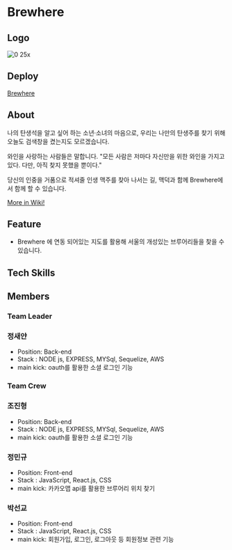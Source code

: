 # Brewhere

## Logo
![0 25x](https://user-images.githubusercontent.com/91467260/167632126-7f8b3473-e94d-4efe-94f9-2ec25a5692a4.png)


## Deploy
[Brewhere](https://client.brewhere.link/)

## About

나의 탄생석을 알고 싶어 하는 소년·소녀의 마음으로, 우리는 나만의 탄생주를 찾기 위해 오늘도 검색창을 켰는지도 모르겠습니다.

와인을 사랑하는 사람들은 말합니다. "모든 사람은 저마다 자신만을 위한 와인을 가지고 있다. 다만, 아직 찾지 못했을 뿐이다."

당신의 인중을 거품으로 적셔줄 인생 맥주를 찾아 나서는 길, 맥덕과 함께 Brewhere에서 함께 할 수 있습니다.


[More in Wiki!](https://github.com/codestates/Brewhere/wiki)

## Feature

- Brewhere 에 연동 되어있는 지도를 활용해 서울의 개성있는 브루어리들을 찾을 수 있습니다.

## Tech Skills

## Members

### Team Leader

### 정새얀

- Position: Back-end
- Stack : NODE js, EXPRESS, MYSql, Sequelize, AWS
- main kick: oauth를 활용한 소셜 로그인 기능

### Team Crew

### 조진형

- Position: Back-end
- Stack : NODE js, EXPRESS, MYSql, Sequelize, AWS
- main kick: oauth를 활용한 소셜 로그인 기능

### 정민규

- Position: Front-end
- Stack : JavaScript, React.js, CSS
- main kick: 카카오맵 api를 활용한 브루어리 위치 찾기

### 박선교 

- Position: Front-end
- Stack : JavaScript, React.js, CSS
- main kick: 회원가입, 로그인, 로그아웃 등 회원정보 관련 기능
